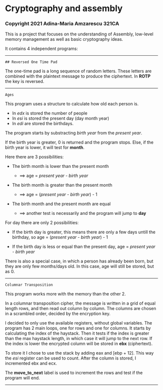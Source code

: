 # Cryptography and assembly
### Copyright 2021 Adina-Maria Amzarescu 321CA
This is a project that focuses on the understanding of Assembly, low-level memory
management as well as basic cryptography ideas.

It contains 4 independent programs:
___________________________________________________________________________________________
```
## Reversed One Time Pad
```
  The one-time pad is a long sequence of random letters. These letters are combined with
  the plaintext message to produce the ciphertext. In **ROTP** the key is
  reversed.
  
___________________________________________________________________________________________
```   
Ages
```
  This program uses a structure to calculate how old each person is.
  
  * In _edx_ is stored the number of people
  * In _esi_ is stored the present day (day month year)
  * In _edi_ are stored the birthdays.
  
  The program starts by substracting *birth year* from the *present year*.
  
  If the birth year is greater, 0 is returned and the program stops.
  Else, if the birth year is lower, it will test for **month**.
  
  Here there are 3 possibilities:
  
  * The birth month is lower than the present month 
      * ==> age = _present year_ - _birth year_
  
  * The birth month is greater than the present month 
      * ==> age = (_present year_ - _birth year_) - 1
   
  * The birth month and the present month are equal
      * ==> another test is necessarily and the program will jump to **day**

  For day there are only 2 possibilities:
  
  * If the birth day is greater, this means there are only a few days untill
    the birthday, so age = (_present year_ - _birth year_) - 1
    
  * If the birth day is less or equal than the present day,
    age = _present year_ - _birth year_
   
  There is also a special case, in which a person has already been born, but
  they are only few months/days old. In this case, age will still be stored, but as 0.
___________________________________________________________________________________________
```  
Columnar Transposition
```
  This program works more with the memory than the other 2.
  
  In a columnar transposition cipher, the message is written in a grid of equal length
  rows, and then read out column by column. The columns are chosen in a scrambled order, 
  decided by the encryption key.
  
  I decided to only use the available registers, without global variables. The program
  has 2 main loops, one for rows and one for columns. It starts by calculating the index
  of the haystack. Then it tests if the index is greater than the max haystack length,
  in which case it will jump to the next row. If the index is lower the encrypted column
  will be stored in **ebx** (ciphertext). 
  
  To store it I chose to use the stack by adding eax and [ebp + 12]. This way the _esi_
  register can be used to count. After the column is stored, I incremented ebx and ecx.
  
  The **move_to_next** label is used to increment the rows and test if the program will
  end.
___________________________________________________________________________________________
